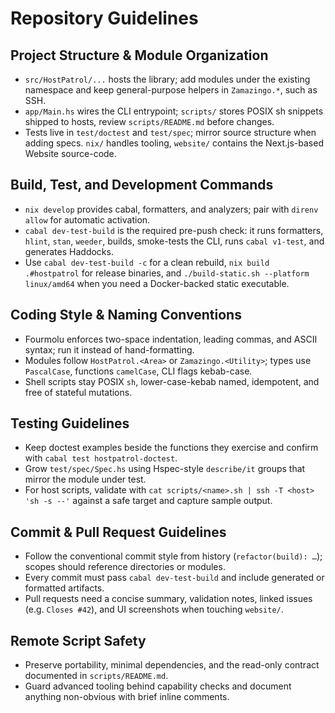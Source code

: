 # Repository Guidelines

## Project Structure & Module Organization

- `src/HostPatrol/...` hosts the library; add modules under the existing
  namespace and keep general-purpose helpers in `Zamazingo.*`, such as SSH.
- `app/Main.hs` wires the CLI entrypoint; `scripts/` stores POSIX sh snippets
  shipped to hosts, review `scripts/README.md` before changes.
- Tests live in `test/doctest` and `test/spec`; mirror source structure when
  adding specs. `nix/` handles tooling, `website/` contains the Next.js-based
  Website source-code.

## Build, Test, and Development Commands

- `nix develop` provides cabal, formatters, and analyzers; pair with
  `direnv allow` for automatic activation.
- `cabal dev-test-build` is the required pre-push check: it runs formatters,
  `hlint`, `stan`, `weeder`, builds, smoke-tests the CLI, runs `cabal v1-test`,
  and generates Haddocks.
- Use `cabal dev-test-build -c` for a clean rebuild, `nix build .#hostpatrol`
  for release binaries, and `./build-static.sh --platform linux/amd64` when you
  need a Docker-backed static executable.

## Coding Style & Naming Conventions

- Fourmolu enforces two-space indentation, leading commas, and ASCII syntax; run
  it instead of hand-formatting.
- Modules follow `HostPatrol.<Area>` or `Zamazingo.<Utility>`; types use
  `PascalCase`, functions `camelCase`, CLI flags kebab-case.
- Shell scripts stay POSIX `sh`, lower-case-kebab named, idempotent, and free of
  stateful mutations.

## Testing Guidelines

- Keep doctest examples beside the functions they exercise and confirm with
  `cabal test hostpatrol-doctest`.
- Grow `test/spec/Spec.hs` using Hspec-style `describe/it` groups that mirror
  the module under test.
- For host scripts, validate with
  `cat scripts/<name>.sh | ssh -T <host> 'sh -s --'` against a safe target and
  capture sample output.

## Commit & Pull Request Guidelines

- Follow the conventional commit style from history (`refactor(build): …`);
  scopes should reference directories or modules.
- Every commit must pass `cabal dev-test-build` and include generated or
  formatted artifacts.
- Pull requests need a concise summary, validation notes, linked issues (e.g.
  `Closes #42`), and UI screenshots when touching `website/`.

## Remote Script Safety

- Preserve portability, minimal dependencies, and the read-only contract
  documented in `scripts/README.md`.
- Guard advanced tooling behind capability checks and document anything
  non-obvious with brief inline comments.
